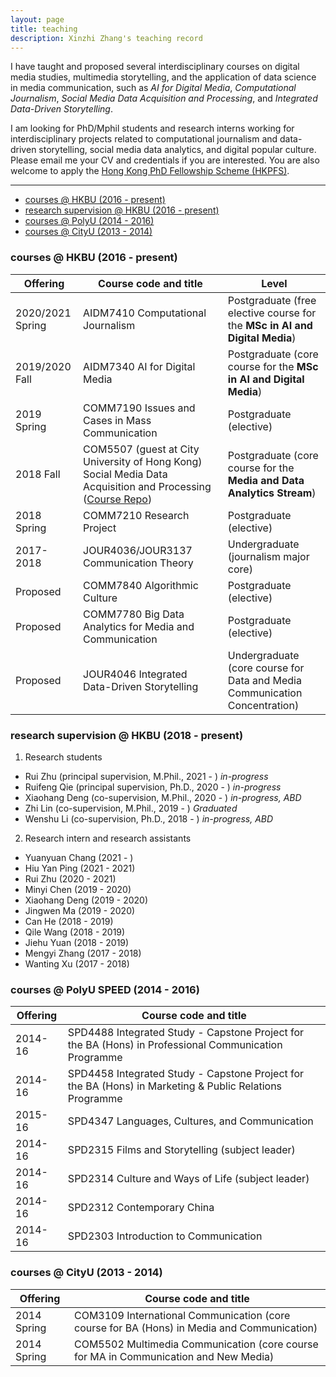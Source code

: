```yaml
---
layout: page
title: teaching
description: Xinzhi Zhang's teaching record
---
```


I have taught and proposed several interdisciplinary courses on digital media studies, multimedia storytelling, and the application of data science in media communication, such as *AI for Digital Media*, *Computational Journalism*, *Social Media Data Acquisition and Processing*, and *Integrated Data-Driven Storytelling*. 

I am looking for PhD/Mphil students and research interns working for interdisciplinary projects related to computational journalism and data-driven storytelling, social media data analytics, and digital popular culture. Please email me your CV and credentials if you are interested. You are also welcome to apply the [Hong Kong PhD Fellowship Scheme (HKPFS)](https://cerg1.ugc.edu.hk/hkpfs/index.html).  

---

<ul class="nav">
    <li><a href="#hkbu_course">courses @ HKBU (2016 - present)</a></li>
    <li><a href="#hkbu_rds">research supervision @ HKBU (2016 - present)</a></li>
    <li><a href="#polyu_course">courses @ PolyU (2014 - 2016)</a></li>
    <li><a href="#cityu_courese">courses @ CityU (2013 - 2014) </a></li>
</ul>


### <a name="hkbu_course"></a>courses @ HKBU (2016 - present)

|Offering | Course code and title | Level |   
|--- | --- | --- |
|2020/2021 Spring |  AIDM7410 Computational Journalism | Postgraduate (free elective course for the **MSc in AI and Digital Media**) |
|2019/2020 Fall |  AIDM7340 AI for Digital Media | Postgraduate (core course for the **MSc in AI and Digital Media**) |
|2019 Spring | COMM7190 Issues and Cases in Mass Communication | Postgraduate (elective) |
|2018 Fall | COM5507 (guest at City University of Hong Kong) Social Media Data Acquisition and Processing ([Course Repo](https://github.com/xzzhang2/201819A_cityu_com5507)) | Postgraduate (core course for the **Media and Data Analytics Stream**) |
|2018 Spring | COMM7210 Research Project | Postgraduate (elective) |
|2017-2018 | JOUR4036/JOUR3137 Communication Theory | Undergraduate (journalism major core) |
|Proposed | COMM7840 Algorithmic Culture | Postgraduate (elective) |
|Proposed | COMM7780 Big Data Analytics for Media and Communication | Postgraduate (elective) |
|Proposed | JOUR4046 Integrated Data-Driven Storytelling | Undergraduate (core course for Data and Media Communication Concentration) |


### <a name="hkbu_rds"></a>research supervision @ HKBU (2018 - present)

1. Research students
 - Rui Zhu (principal supervision, M.Phil., 2021 - ) *in-progress* 
 - Ruifeng Qie (principal supervision, Ph.D., 2020 - ) *in-progress* 
 - Xiaohang Deng (co-supervision, M.Phil., 2020 - ) *in-progress, ABD* 
 - Zhi Lin (co-supervision, M.Phil., 2019 - ) *Graduated* 
 - Wenshu Li (co-supervision, Ph.D., 2018 - ) *in-progress, ABD* 

2. Research intern and research assistants
 - Yuanyuan Chang (2021 - )
 - Hiu Yan Ping (2021 - 2021)
 - Rui Zhu (2020 - 2021)
 - Minyi Chen (2019 - 2020)
 - Xiaohang Deng (2019 - 2020)
 - Jingwen Ma (2019 - 2020)
 - Can He (2018 - 2019)
 - Qile Wang (2018 - 2019)
 - Jiehu Yuan (2018 - 2019)
 - Mengyi Zhang (2017 - 2018)
 - Wanting Xu (2017 - 2018)


### <a name="polyu_course"></a>courses @ PolyU SPEED (2014 - 2016)

| Offering | Course code and title |   
|--- | --- |
| 2014-16 | SPD4488 Integrated Study - Capstone Project for the BA (Hons) in Professional Communication Programme |
| 2014-16 | SPD4458 Integrated Study - Capstone Project for the BA (Hons) in Marketing & Public Relations Programme |
| 2015-16 | SPD4347 Languages, Cultures, and Communication |
| 2014-16 | SPD2315 Films and Storytelling (subject leader) |
| 2014-16 | SPD2314 Culture and Ways of Life (subject leader) |
| 2014-16 | SPD2312 Contemporary China  |
| 2014-16 | SPD2303 Introduction to Communication |

### <a name="cityu_courese"></a>courses @ CityU (2013 - 2014)

| Offering | Course code and title |   
|--- | --- |
| 2014 Spring | COM3109 International Communication (core course for BA (Hons) in Media and Communication) |
| 2014 Spring | COM5502 Multimedia Communication (core course for MA in Communication and New Media) |


